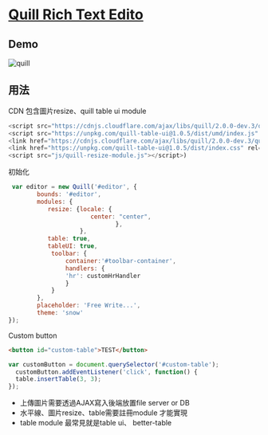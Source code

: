 # [Quill Rich Text Edito](https://quilljs.com "Quill Editor")

## Demo

![quill](https://github.com/max12311023/Quill_Editor/assets/24786119/8957e8dd-ac8f-4a39-bfca-c8773f7e2721)

## 用法
       
CDN 包含圖片resize、quill table ui module

```js
<script src="https://cdnjs.cloudflare.com/ajax/libs/quill/2.0.0-dev.3/quill.min.js" type="text/javascript"></script>
<script src="https://unpkg.com/quill-table-ui@1.0.5/dist/umd/index.js" type="text/javascript"></script>
<link href="https://cdnjs.cloudflare.com/ajax/libs/quill/2.0.0-dev.3/quill.snow.min.css" rel="stylesheet">
<link href="https://unpkg.com/quill-table-ui@1.0.5/dist/index.css" rel="stylesheet">
<script src="js/quill-resize-module.js"></script>)
 ```
初始化
```js
 var editor = new Quill('#editor', {
        bounds: '#editor',
        modules: {
           resize: {locale: {
                       center: "center",
                              },
                    },
           table: true,
           tableUI: true,
            toolbar: {
                container:'#toolbar-container',
                handlers: {
                'hr': customHrHandler
                }
            }
        },
        placeholder: 'Free Write...',
        theme: 'snow'       
});  
 ```
Custom button
```html
<button id="custom-table">TEST</button>
 ```
```js
var customButton = document.querySelector('#custom-table');
  customButton.addEventListener('click', function() {
  table.insertTable(3, 3);
});
 ```

- 上傳圖片需要透過AJAX寫入後端放置file server or DB 
- 水平線、圖片resize、table需要註冊module 才能實現
- table module 最常見就是table ui、 better-table 
